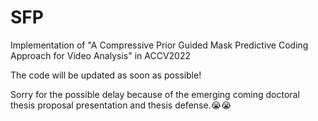 # SFP
Implementation of "A Compressive Prior Guided Mask Predictive Coding Approach for Video Analysis" in ACCV2022

The code will be updated as soon as possible! 

Sorry for the possible delay because of the emerging coming doctoral thesis proposal presentation and thesis defense.😭😭 
